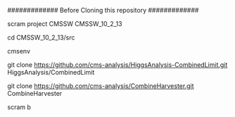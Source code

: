 ############# Before Cloning this repository ############# 

scram project CMSSW CMSSW_10_2_13

cd CMSSW_10_2_13/src

cmsenv

git clone https://github.com/cms-analysis/HiggsAnalysis-CombinedLimit.git HiggsAnalysis/CombinedLimit

git clone https://github.com/cms-analysis/CombineHarvester.git CombineHarvester

scram b


